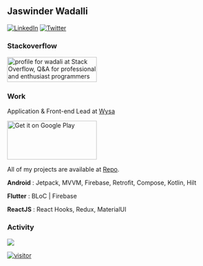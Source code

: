 ## Jaswinder Wadalli

[![LinkedIn](https://img.shields.io/badge/LinkedIn-0077B5?style=for-the-badge&logo=linkedin&logoColor=white)](https://www.linkedin.com/in/jaswinder-wadali-4a28707b/)
[![Twitter](https://img.shields.io/twitter/follow/jaswinderwadali?logo=twitter&style=for-the-badge)](https://twitter.com/jaswinderwadali)

### Stackoverflow 
<a href="https://stackoverflow.com/users/2587027/wadali"><img src="https://stackoverflow.com/users/flair/2587027.png" width="208" height="58" alt="profile for wadali at Stack Overflow, Q&amp;A for professional and enthusiast programmers" title="profile for wadali at Stack Overflow, Q&amp;A for professional and enthusiast programmers"></a>


### Work 
Application & Front-end Lead  at [Wysa](https://wysa.io)

<a href='https://play.google.com/store/apps/details?id=bot.touchkin&pcampaignid=pcampaignidMKT-Other-global-all-co-prtnr-py-PartBadge-Mar2515-1'><img width="208" height="90" alt='Get it on Google Play' src='https://play.google.com/intl/en_us/badges/static/images/badges/en_badge_web_generic.png'/></a>


All of my projects are available at [Repo](https://github.com/jaswinderwadali).  

**Android** : Jetpack, MVVM, Firebase, Retrofit, Compose, Kotlin, Hilt 

**Flutter** : BLoC | Firebase

**ReactJS** : React Hooks, Redux, MaterialUI 


<h3>Activity</h3>
<a href="https://github.com/anuraghazra/github-readme-stats">
    <img align="center" src="https://github-readme-stats.vercel.app/api?username=jaswinderwadali&theme=radical&show_icons=true&border_radius=10"/>
</a>


[![visitor](https://visitor-badge-reloaded.herokuapp.com/badge?page_id=jaswinderwadali&color=55acb7&style=for-the-badge)](https://github.com/jaswinderwadali/)
